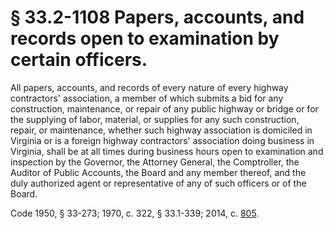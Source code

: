 # § 33.2-1108 Papers, accounts, and records open to examination by certain officers.

<p>All papers, accounts, and records of every nature of every highway contractors' association, a member of which submits a bid for any construction, maintenance, or repair of any public highway or bridge or for the supplying of labor, material, or supplies for any such construction, repair, or maintenance, whether such highway association is domiciled in Virginia or is a foreign highway contractors' association doing business in Virginia, shall be at all times during business hours open to examination and inspection by the Governor, the Attorney General, the Comptroller, the Auditor of Public Accounts, the Board and any member thereof, and the duly authorized agent or representative of any of such officers or of the Board.</p><p>Code 1950, § 33-273; 1970, c. 322, § 33.1-339; 2014, c. <a href='http://lis.virginia.gov/cgi-bin/legp604.exe?141+ful+CHAP0805'>805</a>.</p>